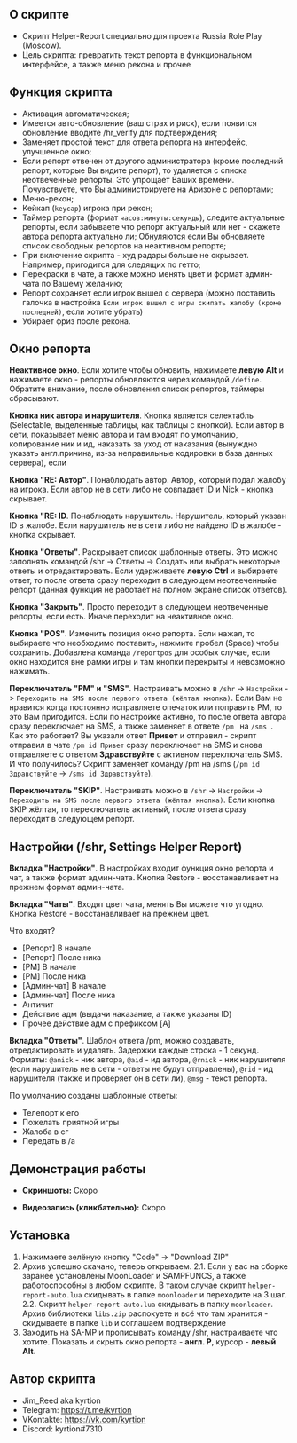 
## О скрипте
- Cкрипт Helper-Report специально для проекта Russia Role Play (Moscow).
- Цель скрипта: превратить текст репорта в функциональном интерфейсе, а также меню рекона и прочее


## Функция скрипта
- Активация автоматическая;
- Имеется авто-обновление (ваш страх и риск), если появится обновление вводите /hr_verify для подтверждения;
- Заменяет простой текст для ответа репорта на интерфейс, улучшенное окно;
- Если репорт отвечен от другого администратора (кроме последний репорт, которые Вы видите репорт), то удаляется с списка неотвеченные репорты. Это упрощает Ваших времени. Почувствуете, что Вы администрируете на Аризоне с репортами;
- Меню-рекон;
- Кейкап (`keycap`) игрока при рекон;
- Таймер репорта (формат `часов:минуты:секунды`), следите актуальные репорты, если забываете что репорт актуальный или нет - скажете автора репорта актуально ли; Обнуляются если Вы обновляете список свободных репортов на неактивном репорте;
- При включение скрипта - худ радары больше не скрывает. Например, пригодится для следящих по гетто;
- Перекраски в чате, а также можно менять цвет и формат админ-чата по Вашему желанию;
- Репорт сохраняет если игрок вышел с сервера (можно поставить галочка в настройка `Если игрок вышел с игры скипать жалобу (кроме последней)`, если хотите убрать)
- Убирает фриз после рекона.

## Окно репорта
**Неактивное окно**. Если хотите чтобы обновить, нажимаете **левую Alt** и нажимаете окно - репорты обновляются через командой `/define`. Обратите внимание, после обновления список репортов, таймеры сбрасывают.

**Кнопка ник автора и нарушителя**. Кнопка является селектабль (Selectable, выделенные таблицы, как таблицы с кнопкой). Если автор в сети, показывает меню автора и там входят по умолчанию, копирование ник и ид, наказать за уход от наказания (вынуждно указать англ.причина, из-за неправильные кодировки в база данных сервера), если 

**Кнопка "RE: Автор"**. Понаблюдать автор. Автор, который подал жалобу на игрока. Если автор не в сети либо не совпадает ID и Nick - кнопка скрывает.

**Кнопка "RE: ID**. Понаблюдать нарушитель. Нарушитель, который указан ID в жалобе. Если нарушитель не в сети либо не найдено ID в жалобе - кнопка скрывает.

**Кнопка "Ответы"**. Раскрывает список шаблонные ответы. Это можно заполнять командой /shr -> Ответы -> Создать или выбрать некоторые ответы и отредактировать. Если удерживаете **левую Ctrl** и выбираете ответ, то после ответа сразу переходит в следующем неотвеченныйе репорт (данная функция не работает на полном экране список ответов).

**Кнопка "Закрыть"**. Просто переходит в следующем неотвеченные репорты, если есть. Иначе переходит на неактивное окно.

**Кнопка "POS"**. Изменить позиция окно репорта. Если нажал, то выбираете что необходимо поставить, нажмите пробел (Space) чтобы сохранить. Добавлена команда `/reportpos` для особых случае, если окно находится вне рамки игры и там кнопки перекрыты и невозможно нажимать.

**Переключатель "PM" и "SMS"**. Настраивать можно в `/shr` -> `Настройки` -> `Переходить на SMS после первого ответа (жёлтая кнопка)`. Если Вам не нравится когда постоянно исправляете опечаток или поправить PM, то это Вам пригодится. Если по настройке активно, то после ответа автора сразу переключает на SMS, а также заменяет в ответе `/pm ` на `/sms `. Как это работает? Вы указали ответ **Привет** и отправил - скрипт отправил в чате `/pm id Привет` сразу переключает на SMS и снова отправляете с ответом **Здравствуйте** с активном переключатель SMS. И что получилось? Скрипт заменяет команду /pm на /sms (`/pm id Здравствуйте` -> `/sms id Здравствуйте`).

**Переключатель "SKIP"**. Настраивать можно в `/shr` -> `Настройки` -> `Переходить на SMS после первого ответа (жёлтая кнопка)`. Если кнопка SKIP жёлтая, то переключатель активный, после ответа сразу переходит в следующем репорт.


## Настройки (/shr, Settings Helper Report)
**Вкладка "Настройки"**. В настройках входит функция окно репорта и чат, а также формат админ-чата. Кнопка Restore - восстанавливает на прежнем формат админ-чата.

**Вкладка "Чаты"**. Входят цвет чата, менять Вы можете что угодно. Кнопка Restore - восстанавливает на прежнем цвет.

Что входят?
- [Репорт] В начале
- [Репорт] После ника
- [PM] В начале
- [PM] После ника
- [Админ-чат] В начале
- [Админ-чат] После ника
- Античит
- Действие адм (выдачи наказание, а также указаны ID)
- Прочее действие адм с префиксом [A]

**Вкладка "Ответы"**. Шаблон ответа /pm, можно создавать, отредактировать и удалять. Задержки каждые строка - 1 секунд. Форматы: `@anick` - ник автора, `@aid` - ид автора, `@rnick` - ник нарушителя (если нарушитель не в сети - ответы не будут отправлены), `@rid` - ид нарушителя (также и проверяет он в сети ли), `@msg` - текст репорта.

По умолчанию созданы шаблонные ответы:
- Телепорт к его
- Пожелать приятной игры
- Жалоба в сг
- Передать в /a


## Демонстрация работы
- **Скриншоты:**
Скоро


- **Видеозапись (кликбательно):**
Скоро


## Установка
1. Нажимаете зелёную кнопку "Code" -> "Download ZIP"
2. Архив успешно скачано, теперь открываем.
2.1. Если у вас на сборке заранее установлены MoonLoader и SAMPFUNCS, а также работоспособны в любом скрипте. В таком случае скрипт `helper-report-auto.lua` скидывать в папке `moonloader` и переходите на 3 шаг.
2.2. Скрипт `helper-report-auto.lua` скидывать в папку `moonloader`. Архив библиотеки `libs.zip` распокуете и всё что там хранится - скидываете в папке `lib` и соглашаем подтверждение
3. Заходить на SA-MP и прописывать команду /shr, настраиваете что хотите. Показать и скрыть окно репорта - **англ. P**, курсор - **левый Alt**.


## Автор скрипта
- Jim_Reed aka kyrtion
- Telegram: https://t.me/kyrtion
- VKontakte: https://vk.com/kyrtion
- Discord: kyrtion#7310
